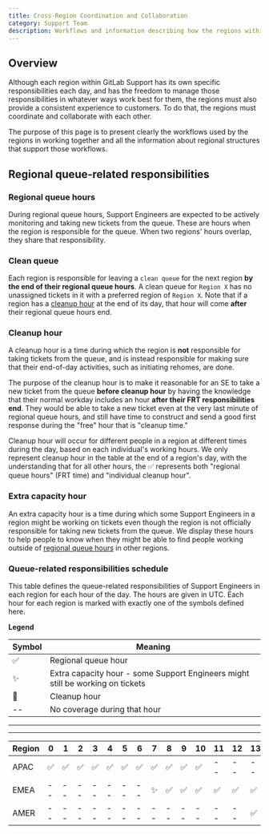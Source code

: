```yaml
---
title: Cross-Region Coordination and Collaboration
category: Support Team
description: Workflows and information describing how the regions within Support coordinate and collaborate with each other
---
```


## Overview

Although each region within GitLab Support has its own specific responsibilities
each day, and has the freedom to manage those responsibilities in whatever ways
work best for them, the regions must also provide a consistent experience to
customers. To do that, the regions must coordinate and collaborate with each
other.

The purpose of this page is to present clearly the workflows used by the regions
in working together and all the information about regional structures that
support those workflows.

## Regional queue-related responsibilities

### Regional queue hours

During regional queue hours, Support Engineers are expected to be actively
monitoring and taking new tickets from the queue. These are hours when the
region is responsible for the queue. When two regions' hours overlap, they share
that responsibility.

### Clean queue

Each region is responsible for leaving a `clean queue` for the next region
**by the end of their regional queue hours**. A clean queue for `Region X` has
no unassigned tickets in it with a preferred region of `Region X`. Note that if
a region has a [cleanup hour](#cleanup-hour) at the end of its day, that hour
will come **after** their regional queue hours end.

### Cleanup hour

A cleanup hour is a time during which the region is **not** responsible for
taking tickets from the queue, and is instead responsible for making sure that
their end-of-day activities, such as initiating rehomes, are done.

The purpose of the cleanup hour is to make it reasonable for an SE to take a new
ticket from the queue **before cleanup hour** by having the knowledge that their
normal workday includes an hour **after their FRT responsibilities end**.
They would be able to take a new ticket even at the very last minute of
regional queue hours, and still have time to construct and send a good first
response during the "free" hour that is "cleanup time."

Cleanup hour will occur for different people in a region at different times
during the day, based on each individual's working hours. We only represent
cleanup hour in the table at the end of a region's day, with the understanding
that for all other hours, the ✅ represents both "regional queue hours" (FRT
time) and "individual cleanup hour".

### Extra capacity hour

An extra capacity hour is a time during which some Support Engineers in a
region might be working on tickets even though the region is not
officially responsible for taking new tickets from the queue. We display these
hours to help people to know when they might be able to find people working
outside of [regional queue hours](#regional-queue-hours) in other regions.

### Queue-related responsibilities schedule

This table defines the queue-related responsibilities of Support Engineers in
each region for each hour of the day. The hours are given in UTC. Each hour for
each region is marked with exactly one of the symbols defined here.

**Legend**

| Symbol | Meaning |
|--------|---------|
| ✅ | Regional queue hour |
| ✨ | Extra capacity hour - some Support Engineers might still be working on tickets |
| 🔨 | Cleanup hour |
| -- | No coverage during that hour |

---
---

| Region | 0 | 1 | 2 | 3 | 4 | 5 | 6 | 7 | 8 | 9 | 10 | 11 | 12 | 13 | 14 | 15 | 16 | 17 | 18 | 19 | 20 | 21 | 22 | 23 |
|--------------|----|---|---|---|---|---|---|---|---|---|----|----|----|----|----|----|----|----|----|----|----|----|----|----|
| APAC | ✅ | ✅ | ✅ | ✅ | ✅ | ✅ | ✅ | ✅ | ✅ | ✅ | ✅ | -- | -- | -- | -- | -- | -- | -- | -- | -- | -- | ✨ | ✨ | ✅ |
| EMEA | -- | -- | -- | -- | -- | -- | -- | ✨ | ✅ | ✅ | ✅ | ✅ | ✅ | ✅ | ✅ | ✅  | ✨ | -- | -- | -- | -- | -- | -- | -- |
| AMER | -- | -- | -- | -- | -- | -- | -- | -- | -- | -- | -- | -- | -- | ✅ | ✅ | ✅ | ✅ | ✅ | ✅ | ✅ | ✅ | ✅ | ✅ | 🔨 |
